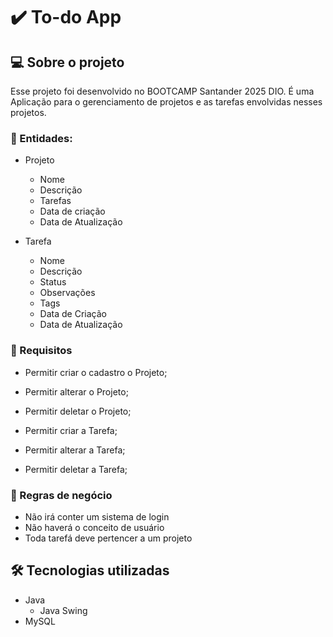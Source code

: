 # ✔️ To-do App 


## 💻 Sobre o projeto
  Esse projeto foi desenvolvido no BOOTCAMP Santander 2025 DIO. É uma Aplicação para o gerenciamento de projetos e as tarefas envolvidas nesses projetos.


### 🚀 Entidades:

* Projeto
   * Nome
   * Descrição
   * Tarefas
   * Data de criação
   * Data de Atualização

* Tarefa
   * Nome
   * Descrição
   * Status
   * Observações
   * Tags
   * Data de Criação
   * Data de Atualização

### 🚧 Requisitos

* Permitir criar o cadastro o Projeto;
* Permitir alterar o Projeto;
* Permitir deletar o Projeto;

* Permitir criar a Tarefa;
* Permitir alterar a Tarefa;
* Permitir deletar a Tarefa;

### 🎲 Regras de negócio
 
* Não irá conter um sistema de login
* Não haverá o conceito de usuário
* Toda tarefá deve pertencer a um projeto   

## 🛠 Tecnologias utilizadas

* Java
    * Java Swing
* MySQL


